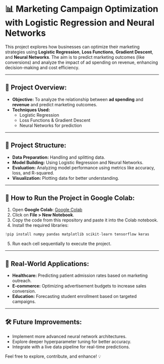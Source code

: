 # 📊 Marketing Campaign Optimization with Logistic Regression and Neural Networks

This project explores how businesses can optimize their marketing strategies using **Logistic Regression**, **Loss Functions**, **Gradient Descent**, and **Neural Networks**. The aim is to predict marketing outcomes (like conversions) and analyze the impact of ad spending on revenue, enhancing decision-making and cost efficiency.

---
## 🚀 Project Overview:
- **Objective:** To analyze the relationship between **ad spending** and **revenue** and predict marketing outcomes.
- **Techniques Used:**
  - Logistic Regression
  - Loss Functions & Gradient Descent
  - Neural Networks for prediction

---
## 📁 Project Structure:
- **Data Preparation:** Handling and splitting data.
- **Model Building:** Using Logistic Regression and Neural Networks.
- **Evaluation:** Analyzing model performance using metrics like accuracy, loss, and R-squared.
- **Visualization:** Plotting data for better understanding.

---
## 🔧 How to Run the Project in Google Colab:
1. Open **Google Colab**: [Google Colab](https://colab.research.google.com/)
2. Click on **File > New Notebook**.
3. Copy the code from this repository and paste it into the Colab notebook.
4. Install the required libraries:
```python
!pip install numpy pandas matplotlib scikit-learn tensorflow keras
```
5. Run each cell sequentially to execute the project.

---
## 🔎 Real-World Applications:
- **Healthcare:** Predicting patient admission rates based on marketing outreach.
- **E-commerce:** Optimizing advertisement budgets to increase sales conversion.
- **Education:** Forecasting student enrollment based on targeted campaigns.

---
## 🛠️ Future Improvements:
- Implement more advanced neural network architectures.
- Explore deeper hyperparameter tuning for better accuracy.
- Integrate with a live data pipeline for real-time predictions.

Feel free to explore, contribute, and enhance! 💡
